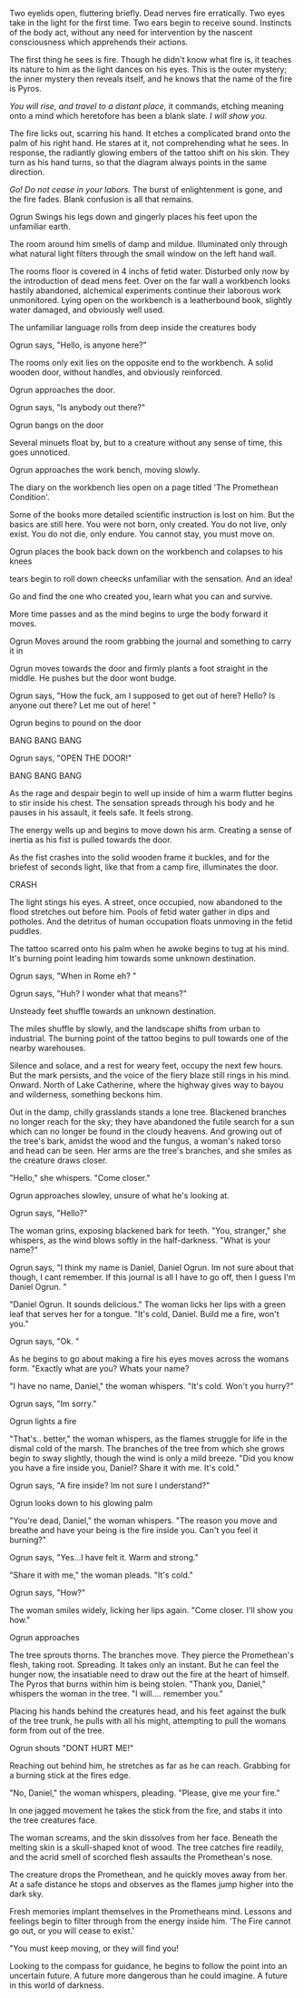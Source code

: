 Two eyelids open, fluttering briefly. Dead nerves fire erratically. Two eyes take in the light for the first time. Two ears begin to receive sound. Instincts of the body act, without any need for intervention by the nascent consciousness which apprehends their actions.

The first thing he sees is fire. Though he didn't know what fire is, it teaches its nature to him as the light dances on his eyes. This is the outer mystery; the inner mystery then reveals itself, and he knows that the name of the fire is Pyros.

_You will rise, and travel to a distant place,_ it commands, etching meaning onto a mind which heretofore has been a blank slate. _I will show you._

The fire licks out, scarring his hand. It etches a complicated brand onto the palm of his right hand. He stares at it, not comprehending what he sees. In response, the radiantly glowing embers of the tattoo shift on his skin. They turn as his hand turns, so that the diagram always points in the same direction.

_Go! Do not cease in your labors._ The burst of enlightenment is gone, and the fire fades. Blank confusion is all that remains.

Ogrun Swings his legs down and gingerly places his feet upon the unfamiliar earth.

The room around him smells of damp and mildue. Illuminated only through what natural light filters through the small window on the left hand wall.

The rooms floor is covered in 4 inchs of fetid water. Disturbed only now by the introduction of dead mens feet. Over on the far wall a workbench looks hastily abandoned, alchemical experiments continue their laborous work unmonitored. Lying open on the workbench is a leatherbound book, slightly water damaged, and obviously well used.

The unfamiliar language rolls from deep inside the creatures body

Ogrun says, "Hello, is anyone here?"

The rooms only exit lies on the opposite end to the workbench. A solid wooden door, without handles, and obviously reinforced.

Ogrun approaches the door.

Ogrun says, "Is anybody out there?"

Ogrun bangs on the door

Several minuets float by, but to a creature without any sense of time, this goes unnoticed.

Ogrun approaches the work bench, moving slowly.

The diary on the workbench lies open on a page titled 'The Promethean Condition'.

Some of the books more detailed scientific instruction is lost on him. But the basics are still here. You were not born, only created. You do not live, only exist. You do not die, only endure. You cannot stay, you must move on.

Ogrun places the book back down on the workbench and colapses to his knees

tears begin to roll down cheecks unfamiliar with the sensation. And an idea!

Go and find the one who created you, learn what you can and survive.

More time passes and as the mind begins to urge the body forward it moves.

Ogrun Moves around the room grabbing the journal and something to carry it in

Ogrun moves towards the door and firmly plants a foot straight in the middle. He pushes but the door wont budge.

Ogrun says, "How the fuck, am I supposed to get out of here? Hello? Is anyone out there? Let me out of here! "

Ogrun begins to pound on the door

BANG BANG BANG

Ogrun says, "OPEN THE DOOR!"

BANG BANG BANG

As the rage and despair begin to well up inside of him a warm flutter begins to stir inside his chest. The sensation spreads through his body and he pauses in his assault, it feels safe. It feels strong.

The energy wells up and begins to move down his arm. Creating a sense of inertia as his fist is pulled towards the door.

As the fist crashes into the solid wooden frame it buckles, and for the briefest of seconds light, like that from a camp fire, illuminates the door.

CRASH

The light stings his eyes. A street, once occupied, now abandoned to the flood stretches out before him. Pools of fetid water gather in dips and potholes. And the detritus of human occupation floats unmoving in the fetid puddles.

The tattoo scarred onto his palm when he awoke begins to tug at his mind. It's burning point leading him towards some unknown destination.

Ogrun says, "When in Rome eh? "

Ogrun says, "Huh? I wonder what that means?"

Unsteady feet shuffle towards an unknown destination.

The miles shuffle by slowly, and the landscape shifts from urban to industrial. The burning point of the tattoo begins to pull towards one of the nearby warehouses.

Silence and solace, and a rest for weary feet, occupy the next few hours. But the mark persists, and the voice of the fiery blaze still rings in his mind. Onward. North of Lake Catherine, where the highway gives way to bayou and wilderness, something beckons him.

Out in the damp, chilly grasslands stands a lone tree. Blackened branches no longer reach for the sky; they have abandoned the futile search for a sun which can no longer be found in the cloudy heavens. And growing out of the tree's bark, amidst the wood and the fungus, a woman's naked torso and head can be seen. Her arms are the tree's branches, and she smiles as the creature draws closer.

"Hello," she whispers. "Come closer."

Ogrun approaches slowley, unsure of what he's looking at.

Ogrun says, "Hello?"

The woman grins, exposing blackened bark for teeth. "You, stranger," she whispers, as the wind blows softly in the half-darkness. "What is your name?"

Ogrun says, "I think my name is Daniel, Daniel Ogrun. Im not sure about that though, I cant remember. If this journal is all I have to go off, then I guess I'm Daniel Ogrun. "

"Daniel Ogrun. It sounds delicious." The woman licks her lips with a green leaf that serves her for a tongue. "It's cold, Daniel. Build me a fire, won't you."

Ogrun says, "Ok. "

As he begins to go about making a fire his eyes moves across the womans form. "Exactly what are you? Whats your name?

"I have no name, Daniel," the woman whispers. "It's cold. Won't you hurry?"

Ogrun says, "Im sorry."

Ogrun lights a fire

"That's.. better," the woman whispers, as the flames struggle for life in the dismal cold of the marsh. The branches of the tree from which she grows begin to sway slightly, though the wind is only a mild breeze. "Did you know you have a fire inside you, Daniel? Share it with me. It's cold."

Ogrun says, "A fire inside? Im not sure I understand?"

Ogrun looks down to his glowing palm

"You're dead, Daniel," the woman whispers. "The reason you move and breathe and have your being is the fire inside you. Can't you feel it burning?"

Ogrun says, "Yes...I have felt it. Warm and strong."

"Share it with me," the woman pleads. "It's cold."

Ogrun says, "How?"

The woman smiles widely, licking her lips again. "Come closer. I'll show you how."

Ogrun approaches

The tree sprouts thorns. The branches move. They pierce the Promethean's flesh, taking root. Spreading. It takes only an instant. But he can feel the hunger now, the insatiable need to draw out the fire at the heart of himself. The Pyros that burns within him is being stolen. "Thank you, Daniel," whispers the woman in the tree. "I will.... remember you."

Placing his hands behind the creatures head, and his feet against the bulk of the tree trunk, he pulls with all his might, attempting to pull the womans form from out of the tree.

Ogrun shouts "DONT HURT ME!"

Reaching out behind him, he stretches as far as he can reach. Grabbing for a burning stick at the fires edge.

"No, Daniel," the woman whispers, pleading. "Please, give me your fire."

In one jagged movement he takes the stick from the fire, and stabs it into the tree creatures face.

The woman screams, and the skin dissolves from her face. Beneath the melting skin is a skull-shaped knot of wood. The tree catches fire readily, and the acrid smell of scorched flesh assaults the Promethean's nose.

The creature drops the Promethean, and he quickly moves away from her. At a safe distance he stops and observes as the flames jump higher into the dark sky.

Fresh memories implant themselves in the Prometheans mind. Lessons and feelings begin to filter through from the energy inside him. 'The Fire cannot go out, or you will cease to exist.'

"You must keep moving, or they will find you!

Looking to the compass for guidance, he begins to follow the point into an uncertain future. A future more dangerous than he could imagine. A future in this world of darkness.